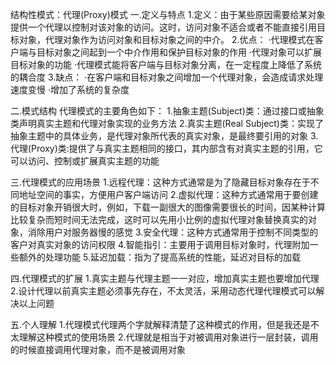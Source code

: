 结构性模式：代理(Proxy)模式
一.定义与特点
1.定义：由于某些原因需要给某对象提供一个代理以控制对该对象的访问。这时，访问对象不适合或者不能直接引用目标对象，代理对象作为访问对象和目标对象之间的中介。
2.优点：
·代理模式在客户端与目标对象之间起到一个中介作用和保护目标对象的作用
·代理对象可以扩展目标对象的功能
·代理模式能将客户端与目标对象分离，在一定程度上降低了系统的耦合度
3.缺点：
·在客户端和目标对象之间增加一个代理对象，会造成请求处理速度变慢
·增加了系统的复杂度

二.模式结构
代理模式的主要角色如下：
1.抽象主题(Subject)类：通过接口或抽象类声明真实主题和代理对象实现的业务方法
2.真实主题(Real Subject)类：实现了抽象主题中的具体业务，是代理对象所代表的真实对象，是最终要引用的对象
3.代理(Proxy)类:提供了与真实主题相同的接口，其内部含有对真实主题的引用，它可以访问、控制或扩展真实主题的功能

三.代理模式的应用场景
1.远程代理：这种方式通常是为了隐藏目标对象存在于不同地址空间的事实，方便用户客户端访问
2.虚拟代理：这种方式通常用于要创建的目标对象开销很大时，例如，下载一副很大的图像需要很长的时间，因某种计算比较复杂而短时间无法完成，这时可以先用小比例的虚拟代理对象替换真实的对象，消除用户对服务器慢的感觉
3.安全代理：这种方式通常用于控制不同类型的客户对真实对象的访问权限
4.智能指引：主要用于调用目标对象时，代理附加一些额外的处理功能
5.延迟加载：指为了提高系统的性能，延迟对目标的加载

四.代理模式的扩展
1.真实主题与代理主题一一对应，增加真实主题也要增加代理
2.设计代理以前真实主题必须事先存在，不太灵活，采用动态代理代理模式可以解决以上问题

五.个人理解
1.代理模式代理两个字就解释清楚了这种模式的作用，但是我还是不太理解这种模式的使用场景
2.代理就是相当于对被调用对象进行一层封装，调用的时候直接调用代理对象，而不是被调用对象